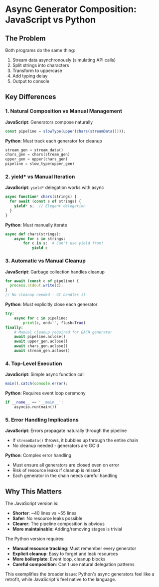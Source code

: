 # Async Generator Composition: JavaScript vs Python

## The Problem

Both programs do the same thing:
1. Stream data asynchronously (simulating API calls)
2. Split strings into characters
3. Transform to uppercase
4. Add typing delay
5. Output to console

## Key Differences

### 1. Natural Composition vs Manual Management

**JavaScript**: Generators compose naturally
```javascript
const pipeline = slowType(upper(chars(streamData())));
```

**Python**: Must track each generator for cleanup
```python
stream_gen = stream_data()
chars_gen = chars(stream_gen)
upper_gen = upper(chars_gen)
pipeline = slow_type(upper_gen)
```

### 2. yield* vs Manual Iteration

**JavaScript**: `yield*` delegation works with async
```javascript
async function* chars(strings) {
  for await (const s of strings) {
    yield* s;  // Elegant delegation
  }
}
```

**Python**: Must manually iterate
```python
async def chars(strings):
    async for s in strings:
        for c in s:  # Can't use yield from!
            yield c
```

### 3. Automatic vs Manual Cleanup

**JavaScript**: Garbage collection handles cleanup
```javascript
for await (const c of pipeline) {
  process.stdout.write(c);
}
// No cleanup needed - GC handles it
```

**Python**: Must explicitly close each generator
```python
try:
    async for c in pipeline:
        print(c, end='', flush=True)
finally:
    # Manual cleanup required for EACH generator
    await pipeline.aclose()
    await upper_gen.aclose()
    await chars_gen.aclose()
    await stream_gen.aclose()
```

### 4. Top-Level Execution

**JavaScript**: Simple async function call
```javascript
main().catch(console.error);
```

**Python**: Requires event loop ceremony
```python
if __name__ == '__main__':
    asyncio.run(main())
```

### 5. Error Handling Implications

**JavaScript**: Errors propagate naturally through the pipeline
- If `streamData()` throws, it bubbles up through the entire chain
- No cleanup needed - generators are GC'd

**Python**: Complex error handling
- Must ensure all generators are closed even on error
- Risk of resource leaks if cleanup is missed
- Each generator in the chain needs careful handling

## Why This Matters

The JavaScript version is:
- **Shorter**: ~40 lines vs ~55 lines
- **Safer**: No resource leaks possible
- **Clearer**: The pipeline composition is obvious
- **More maintainable**: Adding/removing stages is trivial

The Python version requires:
- **Manual resource tracking**: Must remember every generator
- **Explicit cleanup**: Easy to forget and leak resources
- **More boilerplate**: Event loop, cleanup blocks
- **Careful composition**: Can't use natural delegation patterns

This exemplifies the broader issue: Python's async generators feel like a retrofit, while JavaScript's feel native to the language.